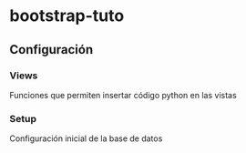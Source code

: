 # bootstrap-tuto


## Configuración

### Views
Funciones que permiten insertar código python en las vistas

### Setup
Configuración inicial de la base de datos

